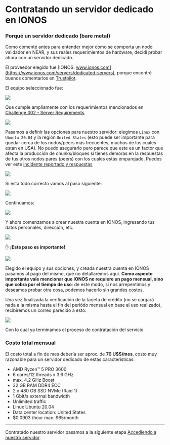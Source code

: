 
# Contratando un servidor dedicado en IONOS

### Porqué un servidor dedicado (bare metal)

Como comenté antes para entender mejor como se comporta un nodo validador en NEAR, y sus reales requerimientos de hardware, decidí probar ahora con un servidor dedicado. 

El proveedor elegido fue [IONOS: www.ionos.com](https://www.ionos.com/servers/dedicated-servers), porque encontré buenos comentarios en [Trustpilot](https://es.trustpilot.com/review/ionos.com). 

El equipo seleccionado fue:

![](images/Selecci%C3%B3n_002.png)

Que cumple ampliamente con los requerimientos mencionados en [Challenge 002 - Server Requirements](https://github.com/near/stakewars-iii/blob/main/challenges/002.md#server-requirements).

![](images/Selecci%C3%B3n_008.png)

Pasamos a definir las opciones para nuestro servidor: elegimos `Linux` con `Ubuntu 20.04` y la región `United States` (esto puede ser importante para quedar cerca de los nodos/peers más frecuentes, muchos de los cuales estan en USA). No puedo asegurarlo pero parece que este es un factor que afecta la producción de chunks/bloques si tienes demoras en la respuestas de tus otros nodos pares (peers) con los cuales estás emparejado. Puedes ver este [incidente reportado y respuestas](https://github.com/near/stakewars-iii/issues/65)

![](images/Selecci%C3%B3n_003.png)

Si esta todo correcto vamos al paso siguiente:

![](images/Selecci%C3%B3n_004.png)

Continuamos:

![](images/Selecci%C3%B3n_005.png)

Y ahora comenzamos a crear nuestra cuenta en IONOS, ingresando tus datos personales, dirección, etc.

![](images/Selecci%C3%B3n_006.png)

:hand: **¡Este paso es importante!** 

![](images/Selecci%C3%B3n_007.png)

Elegido el equipo y sus opciones, y creada nuestra cuenta en IONOS pasamos al pago del mismo, que no detallaremos aquí. **Como aspecto importante vale mencionar que IONOS no requiere un pago mensual, sino que cobra por el tiempo de uso**: de este modo, si nos arrepentimos y deseamos probar otra cosa, podemos hacerlo sin grandes costos. 

Una vez finalizada la verificación de la tarjeta de crédito (no se cargará nada a la misma hasta el fin del periódo mensual en base al uso realizado), recibiremos un correo parecido a esto:

![](images/Selecci%C3%B3n_009.png)

Con lo cual ya terminamos el proceso de contratación del servicio.

### Costo total mensual

El costo total a fin de mes debería ser aprox. de **70 U$S/mes**, costo muy razonable para un servidor dedicado de estas características:

- AMD Ryzen™ 5 PRO 3600
- 6 cores/12 threads x 3.6 GHz
- max. 4.2 GHz Boost
- 32 GB RAM DDR4 ECC
- 2 x 480 GB SSD NVMe (Raid 1)
- 1 Gbit/s external bandwidth
- Unlimited traffic
- Linux Ubuntu 20.04
- Data center location: United States
- $0.0903 /hour max. $65/month

--- 

Contratado nuestro servidor pasamos a la siguiente etapa [Accediendo a nuestro servidor](./02-Accediendo-a-nuestro-servidor.md).
